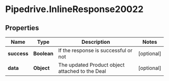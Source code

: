 # Pipedrive.InlineResponse20022

## Properties

Name | Type | Description | Notes
------------ | ------------- | ------------- | -------------
**success** | **Boolean** | If the response is successful or not | [optional] 
**data** | **Object** | The updated Product object attached to the Deal | [optional] 


